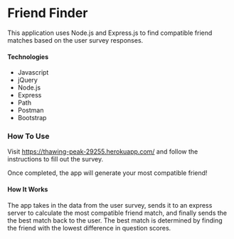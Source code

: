 # Friend Finder

This application uses Node.js and Express.js to find compatible friend matches based on the user survey responses.

#### Technologies
* Javascript
* jQuery
* Node.js
* Express
* Path
* Postman
* Bootstrap

### How To Use

Visit https://thawing-peak-29255.herokuapp.com/ and follow the instructions to fill out the survey.

Once completed, the app will generate your most compatible friend!

#### How It Works

The app takes in the data from the user survey, sends it to an express server to calculate the most compatible friend match, and finally sends the the best match back to the user.  The best match is determined by finding the friend with the lowest difference in question scores.

